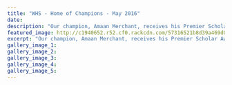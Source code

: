 ```yaml
---
title: "WHS - Home of Champions - May 2016"
date: 
description: "Our champion, Amaan Merchant, receives his Premier Scholar Award at the Beehive, May 2016..."
featured_image: http://c1940652.r52.cf0.rackcdn.com/57316521b8d39a469d00061e/Amaan-Premier-Scholar-award-at-Beehive-May-2016.jpg
excerpt: "Our champion, Amaan Merchant, receives his Premier Scholar Award at the Beehive, May 2016..."
gallery_image_1: 
gallery_image_2: 
gallery_image_3: 
gallery_image_4: 
gallery_image_5: 
---
```

